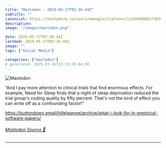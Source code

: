 ```yaml
---
title: "Mastodon - 2024-05-17T05:36:44Z"
subtitle: ""
canonical: https://hachyderm.io/users/mweagle/statuses/112454808657383942
description:
image: "/images/mastodon.png"

date: 2024-05-17T05:36:44Z
lastmod: 2024-05-17T05:36:44Z
image: ""
tags: ["Social Media"]

categories: ["mastodon"]
# generated: 2025-03-16T12:33:30-04:00
---
```

![Mastodon](/images/mastodon.png)

<p>“And I pay more attention to clinical trials that find enormous effects. For example, Need for Sleep finds that a night of sleep deprivation reduced the trial group&#39;s coding quality by fifty percent. That&#39;s not the kind of effect you can write off as a confounding factor!”</p><p><a href="https://buttondown.email/hillelwayne/archive/what-i-look-for-in-empirical-software-papers/" target="_blank" rel="nofollow noopener noreferrer" translate="no"><span class="invisible">https://</span><span class="ellipsis">buttondown.email/hillelwayne/a</span><span class="invisible">rchive/what-i-look-for-in-empirical-software-papers/</span></a></p>


###### [Mastodon Source 🐘](https://hachyderm.io/@mweagle/112454808657383942)

___
